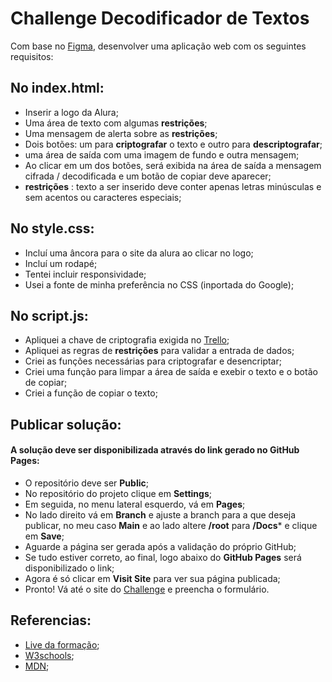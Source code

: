 # Challenge Decodificador de Textos

Com base no [Figma](https://www.figma.com/file/tvFEYhVfZTjdJ5P24RGV21/Alura-Challenge---Desafio-1---L%C3%B3gica?type=design&node-id=0-1&mode=design&t=B6ZgXYblW4880u2K-0), desenvolver uma aplicação web com os seguintes requisitos:

## No **index.html**:

- Inserir a logo da Alura;
- Uma área de texto com algumas **restrições**;
- Uma mensagem de alerta sobre as **restrições**;
- Dois botões: um para **criptografar** o texto e outro para **descriptografar**;
- uma área de saída com uma imagem de fundo e outra mensagem;
- Ao clicar em um dos botões, será exibida na área de saída a mensagem cifrada / decodificada e um botão de copiar deve aparecer;
-  **restrições** : texto a ser inserido deve conter apenas letras minúsculas e sem acentos ou caracteres especiais;

## No **style.css**:

-  Incluí uma âncora para o site da alura ao clicar no logo;
-  Incluí um rodapé;
-  Tentei incluir responsividade;
-  Usei a fonte de minha preferência no CSS (inportada do Google);

## No **script.js**:

- Apliquei a chave de criptografia exigida no [Trello](https://trello.com/b/EmUFmjCv/decodificador-de-texto-alura-challenges-oracle-one);
- Apliquei as regras de **restrições** para validar a entrada de dados;
- Criei as funções necessárias para criptografar e desencriptar;
- Criei uma função para limpar a área de saída e exebir o texto e o botão de copiar;
- Criei a função de copiar o texto;

## Publicar solução:

#### A solução deve ser disponibilizada através do link gerado no **GitHub Pages**:
- O repositório deve ser **Public**;
- No repositório do projeto clique em **Settings**;
- Em seguida, no menu lateral esquerdo, vá em **Pages**;
- No lado direito vá em **Branch** e ajuste a branch para a que deseja publicar, no meu caso **Main** e ao lado altere **/root** para **/Docs*** e clique em **Save**;
- Aguarde a página ser gerada após a validação do próprio GitHub;
- Se tudo estiver correto, ao final, logo abaixo do **GitHub Pages** será disponibilizado o link;
- Agora é só clicar em **Visit Site** para ver sua página publicada;
- Pronto! Vá até o site do [Challenge](https://lp.alura.com.br/alura-latam-entrega-challenge-one-portugues) e preencha o formulário.

## Referencias:

- [Live da formação](https://www.youtube.com/watch?v=XlfNkUeHYgE);
- [W3schools](https://www.w3schools.com/);
- [MDN](https://developer.mozilla.org/pt-BR/);
